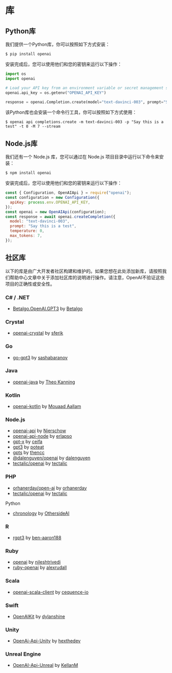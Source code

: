 # 库

## Python库

我们提供一个Python库，你可以按照如下方式安装：

```
$ pip install openai
```

安装完成后，您可以使用他们和您的密钥来运行以下操作：

```python
import os
import openai

# Load your API key from an environment variable or secret management service
openai.api_key = os.getenv("OPENAI_API_KEY")

response = openai.Completion.create(model="text-davinci-003", prompt="Say this is a test", temperature=0, max_tokens=7)
```

该Python库也会安装一个命令行工具，你可以按照如下方式使用：

```
$ openai api completions.create -m text-davinci-003 -p "Say this is a test" -t 0 -M 7 --stream
```

## Node.js库

我们还有一个 Node.js 库，您可以通过在 Node.js 项目目录中运行以下命令来安装：

```
$ npm install openai
```

安装完成后，您可以使用他们和您的密钥来运行以下操作：

```javascript
const { Configuration, OpenAIApi } = require("openai");
const configuration = new Configuration({
  apiKey: process.env.OPENAI_API_KEY,
});
const openai = new OpenAIApi(configuration);
const response = await openai.createCompletion({
  model: "text-davinci-003",
  prompt: "Say this is a test",
  temperature: 0,
  max_tokens: 7,
});
```

## 社区库

以下的库是由广大开发者社区构建和维护的。如果您想在此处添加新库，请按照我们帮助中心文章中关于添加社区库的说明进行操作。请注意，OpenAI不验证这些项目的正确性或安全性。

### C# / .NET

* [Betalgo.OpenAI.GPT3](https://github.com/betalgo/openai) by [Betalgo](https://github.com/betalgo)

### Crystal

* [openai-crystal](https://github.com/sferik/openai-crystal) by [sferik](https://github.com/sferik)

### Go

* [go-gpt3](https://github.com/sashabaranov/go-gpt3) by [sashabaranov](https://github.com/sashabaranov)

### Java

* [openai-java](https://github.com/TheoKanning/openai-java) by [Theo Kanning](https://github.com/TheoKanning)

### Kotlin

* [openai-kotlin](https://github.com/Aallam/openai-kotlin) by [Mouaad Aallam](https://github.com/Aallam)

### Node.js

* [openai-api](https://www.npmjs.com/package/openai-api) by [Njerschow](https://github.com/Njerschow)
* [openai-api-node](https://www.npmjs.com/package/openai-api-node) by [erlapso](https://github.com/erlapso)
* [gpt-x](https://www.npmjs.com/package/gpt-x) by [ceifa](https://github.com/ceifa)
* [gpt3](https://www.npmjs.com/package/gpt3) by [poteat](https://github.com/poteat)
* [gpts](https://www.npmjs.com/package/gpts) by [thencc](https://github.com/thencc)
* [@dalenguyen/openai](https://www.npmjs.com/package/@dalenguyen/openai) by [dalenguyen](https://github.com/dalenguyen)
* [tectalic/openai](https://github.com/tectalichq/public-openai-client-js) by [tectalic](https://tectalic.com/)

### PHP

* [orhanerday/open-ai](https://packagist.org/packages/orhanerday/open-ai) by [orhanerday](https://github.com/orhanerday)
* [tectalic/openai](https://github.com/tectalichq/public-openai-client-php) by [tectalic](https://tectalic.com/)

Python

* [chronology](https://github.com/OthersideAI/chronology) by [OthersideAI](https://www.othersideai.com/)

### R

* [rgpt3](https://github.com/ben-aaron188/rgpt3) by [ben-aaron188](https://github.com/ben-aaron188)

### Ruby

* [openai](https://github.com/nileshtrivedi/openai/) by [nileshtrivedi](https://github.com/nileshtrivedi)
* [ruby-openai](https://github.com/alexrudall/ruby-openai) by [alexrudall](https://github.com/alexrudall)

### Scala

* [openai-scala-client](https://github.com/cequence-io/openai-scala-client) by [cequence-io](https://github.com/cequence-io)

### Swift

* [OpenAIKit](https://github.com/dylanshine/openai-kit) by [dylanshine](https://github.com/dylanshine)

### Unity

* [OpenAi-Api-Unity](https://github.com/hexthedev/OpenAi-Api-Unity) by [hexthedev](https://github.com/hexthedev)

### Unreal Engine

* [OpenAI-Api-Unreal](https://github.com/KellanM/OpenAI-Api-Unreal) by [KellanM](https://github.com/KellanM)

